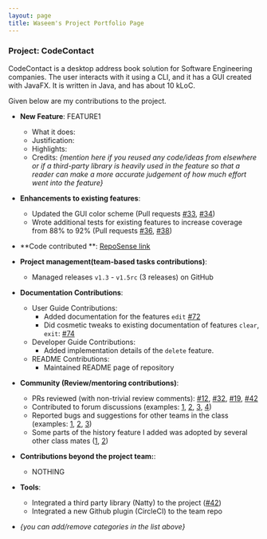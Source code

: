```yaml
---
layout: page
title: Waseem's Project Portfolio Page
---
```


### Project: CodeContact

CodeContact is a desktop address book solution for Software Engineering companies. The user interacts with it using a
CLI, and it has a GUI created with JavaFX. It is written in Java, and has about 10 kLoC.

Given below are my contributions to the project.

* **New Feature**: FEATURE1
    * What it does:
    * Justification:
    * Highlights:
    * Credits: *{mention here if you reused any code/ideas from elsewhere or if a third-party library is heavily used in
      the feature so that a reader can make a more accurate judgement of how much effort went into the feature}*


* **Enhancements to existing features**:
    * Updated the GUI color scheme (Pull requests [\#33](), [\#34]())
    * Wrote additional tests for existing features to increase coverage from 88% to 92% (Pull
      requests [\#36](), [\#38]())


* **Code contributed
  **: [RepoSense link](https://nus-cs2103-ay2324s1.github.io/tp-dashboard/?search=waseemingly&breakdown=false&sort=groupTitle%20dsc&sortWithin=title&since=2023-09-22&timeframe=commit&mergegroup=&groupSelect=groupByRepos)


* **Project management(team-based tasks contributions)**:
    * Managed releases `v1.3` - `v1.5rc` (3 releases) on GitHub


* **Documentation Contributions**:
    * User Guide Contributions:
        * Added documentation for the features `edit` [\#72]()
        * Did cosmetic tweaks to existing documentation of features `clear`, `exit`: [\#74]()
    * Developer Guide Contributions:
        * Added implementation details of the `delete` feature.
    * README Contributions:
        * Maintained README page of repository


* **Community (Review/mentoring contributions)**:
    * PRs reviewed (with non-trivial review comments): [\#12](), [\#32](), [\#19](), [\#42]()
    * Contributed to forum discussions (examples: [1](), [2](), [3](), [4]())
    * Reported bugs and suggestions for other teams in the class (examples: [1](), [2](), [3]())
    * Some parts of the history feature I added was adopted by several other class mates ([1](), [2]())


* **Contributions beyond the project team:**:
    * NOTHING


* **Tools**:
    * Integrated a third party library (Natty) to the project ([\#42]())
    * Integrated a new Github plugin (CircleCI) to the team repo

* _{you can add/remove categories in the list above}_
